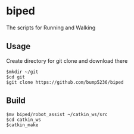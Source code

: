 # biped
The scripts for Running and Walking

## Usage
Create directory for git clone and download there

```
$mkdir ~/git  
$cd git  
$git clone https://github.com/bump5236/biped
```

## Build

```
$mv biped/robot_assist ~/catkin_ws/src  
$cd catkin_ws  
$catkin_make
```

